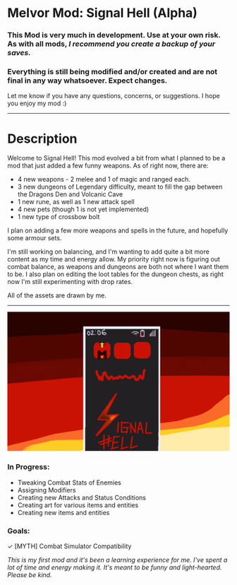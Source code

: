 # Melvor Mod: Signal Hell (Alpha)
### This Mod is very much in development. Use at your own risk. As with all mods, *I recommend you create a backup of your saves.*
### Everything is still being modified and/or created and are not final in any way whatsoever. Expect changes.
Let me know if you have any questions, concerns, or suggestions. I hope you enjoy my mod :)
___________________________________________________

# Description
Welcome to Signal Hell! This mod evolved a bit from what I planned to be a mod that just added a few funny weapons. 
As of right now, there are:

<ul>
	<li>4 new weapons - 2 melee and 1 of magic and ranged each.</li>
	<li>3 new dungeons of Legendary difficulty, meant to fill the gap between the Dragons Den and Volcanic Cave</li>
	<li>1 new rune, as well as 1 new attack spell</li>
	<li>4 new pets (though 1 is not yet implemented)</li>
	<li>1 new type of crossbow bolt</li>
</ul>

I plan on adding a few more weapons and spells in the future, and hopefully some armour sets.

I'm still working on balancing, and I'm wanting to add quite a bit more content as my time and energy allow. My priority right now is figuring out combat balance, as weapons and dungeons are both not where I want them to be. I also plan on editing the loot tables for the dungeon chests, as right now I'm still experimenting with drop rates.

All of the assets are drawn by me.
___________________________________________________

![signalHellBanner](assets/icons/signalHellBanner.png)

### In Progress:
<ul>
	<li>Tweaking Combat Stats of Enemies</li>
	<li>Assigning Modifiers</li>
	<li>Creating new Attacks and Status Conditions</li>
	<li>Creating art for various items and entities</li>
	<li>Creating new items and entities</li>
</ul>

### Goals:
✓ [MYTH] Combat Simulator Compatibility

*This is my first mod and it's been a learning experience for me. I've spent a lot of time and energy making it. It's meant to be funny and light-hearted. Please be kind.*
